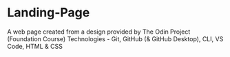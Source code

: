 # Landing-Page

A web page created from a design provided by The Odin Project (Foundation Course)
Technologies - Git, GitHub (& GitHub Desktop), CLI, VS Code, HTML & CSS
